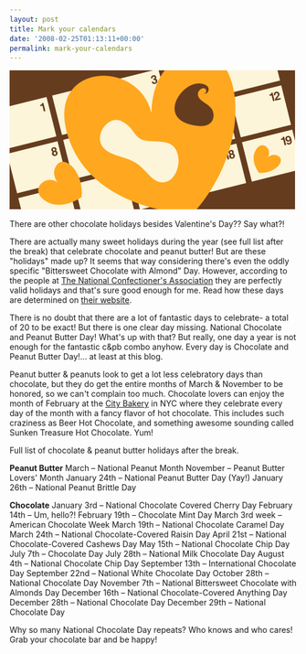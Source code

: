 ```yaml
---
layout: post
title: Mark your calendars
date: '2008-02-25T01:13:11+00:00'
permalink: mark-your-calendars
---
```

<img src='images/uploads/2008/02/cpb_calendar.gif' alt='calendar' class="yellowborder"/>

There are other chocolate holidays besides Valentine's Day?? Say what?!

There are actually many sweet holidays during the year (see full list after the break) that celebrate chocolate and peanut butter! But are these "holidays" made up? It seems that way considering there's even the oddly specific "Bittersweet Chocolate with Almond" Day. However, according to the people at <a href="http://www.candyusa.org/Classroom/calendar.asp">The National Confectioner's Association</a> they are perfectly valid holidays and that's sure good enough for me. Read how these days are determined on <a href="http://www.candyusa.org/Classroom/special_days.asp">their website</a>.

There is no doubt that there are a lot of fantastic days to celebrate- a total of 20 to be exact! But there is one clear day missing. National Chocolate and Peanut Butter Day! What's up with that? But really, one day a year is not enough for the fantastic c&pb combo anyhow. Every day is Chocolate and Peanut Butter Day!... at least at this blog. 

Peanut butter & peanuts look to get a lot less celebratory days than chocolate, but they do get the entire months of March & November to be honored, so we can't complain too much. Chocolate lovers can enjoy the month of February at the <a href="http://www.hot-chocolate-festival.com/">City Bakery</a> in NYC where they celebrate every day of the month with a fancy flavor of hot chocolate. This includes such craziness as Beer Hot Chocolate, and something awesome sounding called Sunken Treasure Hot Chocolate. Yum!

Full list of chocolate & peanut butter holidays after the break.

<!--more-->

<strong>Peanut Butter</strong>
March – National Peanut Month
November – Peanut Butter Lovers' Month 
January 24th – National Peanut Butter Day (Yay!)
January 26th – National Peanut Brittle Day

<strong>Chocolate</strong>
January 3rd – National Chocolate Covered Cherry Day
February 14th – Um, hello?!
February 19th – Chocolate Mint Day
March 3rd week – American Chocolate Week
March 19th – National Chocolate Caramel Day
March 24th – National Chocolate-Covered Raisin Day
April 21st – National Chocolate-Covered Cashews Day
May 15th – National Chocolate Chip Day
July 7th – Chocolate Day
July 28th – National Milk Chocolate Day
August 4th – National Chocolate Chip Day
September 13th – International Chocolate Day
September 22nd – National White Chocolate Day
October 28th – National Chocolate Day
November 7th – National Bittersweet Chocolate with Almonds Day
December 16th – National Chocolate-Covered Anything Day
December 28th – National Chocolate Day
December 29th – National Chocolate Day

Why so many National Chocolate Day repeats? Who knows and who cares! Grab your chocolate bar and be happy!
